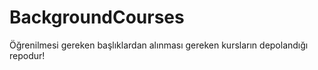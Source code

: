 # BackgroundCourses
Öğrenilmesi gereken başlıklardan alınması gereken kursların depolandığı repodur!
